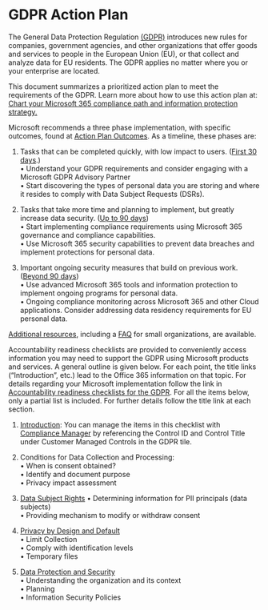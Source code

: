 # GDPR Action Plan #

The General Data Protection Regulation [(GDPR)][GDPRlink] introduces new rules for companies, government agencies, and other organizations that offer goods and services to people in the European Union (EU), or that collect and analyze data for EU residents. The GDPR applies no matter where you or your enterprise are located.

This document summarizes a prioritized action plan to meet the requirements of the GDPR. Learn more about how to use this action plan at: [Chart your Microsoft 365 compliance path and information protection strategy.][ChartCompliance]

Microsoft recommends a three phase implementation, with specific outcomes, found at [Action Plan Outcomes][APOutcomes]. As a timeline, these phases are:  
1.	Tasks that can be completed quickly, with low impact to users. ([First 30 days][30days].)  
 •	Understand your GDPR requirements and consider engaging with a Microsoft GDPR Advisory Partner  
 •	Start discovering the types of personal data you are storing and where it resides to comply with Data Subject Requests (DSRs).

2.	Tasks that take more time and planning to implement, but greatly increase data security. ([Up to 90 days][upto90days])  
 •	Start implementing compliance requirements using Microsoft 365 governance and compliance capabilities.  
 •	Use Microsoft 365 security capabilities to prevent data breaches and implement protections for personal data.

3. Important ongoing security measures that build on previous work. ([Beyond 90 days][beyond90days])  
 • Use advanced Microsoft 365 tools and information protection to implement ongoing programs for personal data.  
 • Ongoing compliance monitoring across Microsoft 365 and other Cloud applications. Consider addressing data residency requirements for EU personal data.

[Additional resources][addResources], including a [FAQ][FAQ] for small organizations, are available.

Accountability readiness checklists are provided to conveniently access information you may need to support the GDPR using Microsoft products and services. A general outline is given below. For each point, the title links (“Introduction”, etc.) lead to the Office 365 information on that topic. For details regarding your Microsoft implementation follow the link in [Accountability readiness checklists for the GDPR][accReadiness]. For all the items below, only a partial list is included. For further details follow the title link at each section.  
1. [Introduction][intro]: You can manage the items in this checklist with [Compliance Manager][complMgr] by referencing the Control ID and Control Title under Customer Managed Controls in the GDPR tile.

2. Conditions for Data Collection and Processing:  
 • When is consent obtained?  
 • Identify and document purpose  
 • Privacy impact assessment

3. [Data Subject Rights][dataSubRts]
 • Determining information for PII principals (data subjects)  
 • Providing mechanism to modify or withdraw consent

4. [Privacy by Design and Default][privacyDD]  
 • Limit Collection  
 • Comply with identification levels  
 • Temporary files

5. [Data Protection and Security][dataProSec]  
 • Understanding the organization and its context  
 • Planning  
 • Information Security Policies


[GDPRlink]: https://docs.microsoft.com/en-us/microsoft-365/compliance/gdpr?toc=/microsoft-365/enterprise/toc.json
[ChartCompliance]: https://myignite.techcommunity.microsoft.com/sessions/65720?source=sessions
[APOutcomes]: https://docs.microsoft.com/en-us/microsoft-365/compliance/gdpr-action-plan#action-plan-outcomes
[30days]: https://docs.microsoft.com/en-us/microsoft-365/compliance/gdpr-action-plan#30-days--powerful-quick-wins
[upto90days]: https://docs.microsoft.com/en-us/microsoft-365/compliance/gdpr-action-plan#90-days--enhanced-protections
[beyond90days]: https://docs.microsoft.com/en-us/microsoft-365/compliance/gdpr-action-plan#beyond-90-days--ongoing-security-data-governance-and-reporting
[addResources]: https://docs.microsoft.com/en-us/microsoft-365/compliance/gdpr-action-plan#learn-more
[FAQ]: https://ico.org.uk/for-organisations/business/guide-to-the-general-data-protection-regulation-gdpr-faqs/
[accReadiness]: https://docs.microsoft.com/en-us/microsoft-365/compliance/gdpr-arc-office365
[intro]: https://docs.microsoft.com/en-us/microsoft-365/compliance/gdpr-arc-office365#1-introduction
[complMgr]: https://servicetrust.microsoft.com/ComplianceManager
[dataSubRts]: https://docs.microsoft.com/en-us/microsoft-365/compliance/gdpr-arc-office365#3-rights-of-data-subjects
[privacyDD]: https://docs.microsoft.com/en-us/microsoft-365/compliance/gdpr-arc-office365#4-privacy-by-design-and-default
[dataProSec]: https://docs.microsoft.com/en-us/microsoft-365/compliance/gdpr-arc-office365#5-data-protection--security